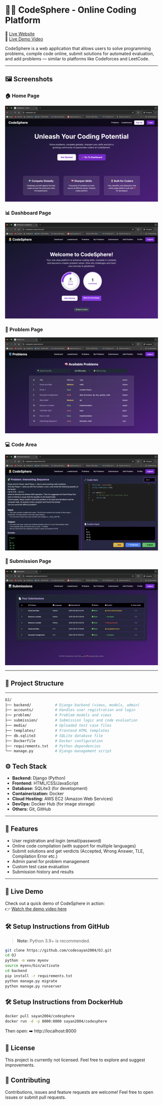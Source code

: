 # 🧑‍⚖️ CodeSphere - Online Coding Platform
🔗 [Live Website](https://www.codespher.me)  
🎥 [Live Demo Video](https://www.loom.com/share/6e6c058402d240bcab52e2c7ff3ca1b5?sid=cf73ad9e-9228-49f4-b8c9-da2b8025a3ec)


CodeSphere is a web application that allows users to solve programming problems, compile code online, submit solutions for automated evaluation, and add problems — similar to platforms like Codeforces and LeetCode.

---
## 🖼️ Screenshots

### 🏠 Home Page   
![Home Page](Images/home.png)

### 📊 Dashboard Page 
![Dashboard Page](Images/dashboard.png)

### 📄 Problem Page  
![Problems](Images/problems.png)

### 💻 Code Area  
![Code](Images/codearea.png)

### 📑 Submission Page  
![Submit](Images/submission.png)


---
## 📁 Project Structure
---
```bash
OJ/
├── backend/           # Django backend (views, models, admin)
├── accounts/          # Handles user registration and login
├── problem/           # Problem models and views
├── submission/        # Submission logic and code evaluation
├── media/             # Uploaded test case files
├── templates/         # Frontend HTML templates
├── db.sqlite3         # SQLite database file
├── Dockerfile         # Docker configuration
├── requirements.txt   # Python dependencies
└── manage.py          # Django management script
```

## ⚙️ Tech Stack

- **Backend:** Django (Python)
- **Frontend:** HTML/CSS/JavaScript
- **Database:** SQLite3 (for development)
- **Containerization:** Docker
- **Cloud Hosting:** AWS EC2 (Amazon Web Services)
- **DevOps:** Docker Hub (for image storage)
- **Others:** Git, GitHub
---

## 🚀 Features

- User registration and login (email/password)
- Online code compilation (with support for multiple languages)
- Submit solutions and get verdicts (Accepted, Wrong Answer, TLE, Compilation Error etc.)
- Admin panel for problem management
- Custom test case evaluation
- Submission history and results

---
## 🎥 Live Demo

Check out a quick demo of CodeSphere in action:  
👉 [Watch the demo video here](https://www.loom.com/share/6e6c058402d240bcab52e2c7ff3ca1b5?sid=69f12c30-e11b-4f6b-855d-496de3cf566f)


## 🛠️ Setup Instructions from GitHub
> **Note:** Python 3.9+ is recommended.

```bash
git clone https://github.com/codesayan2004/OJ.git
cd OJ
python -m venv myenv
source myenv/bin/activate
cd backend
pip install -r requirements.txt
python manage.py migrate
python manage.py runserver
```
## 🛠️ Setup Instructions from DockerHub

```bash
docker pull sayan2004/codesphere
docker run -d -p 8000:8000 sayan2004/codesphere
```
Then open:
➡️ http://localhost:8000

## 📄 License

This project is currently not licensed. Feel free to explore and suggest improvements.

## 🤝 Contributing

Contributions, issues and feature requests are welcome! Feel free to open issues or submit pull requests.
